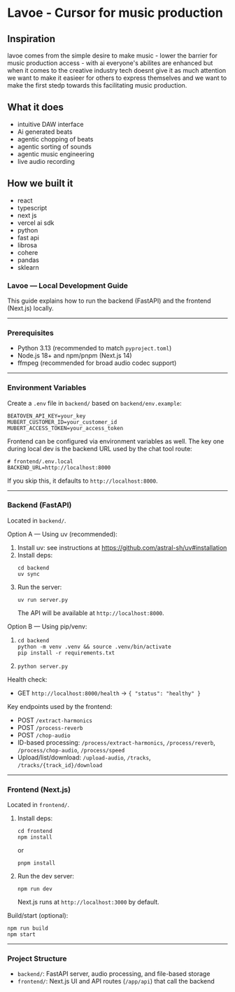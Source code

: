 # Lavoe - Cursor for music production

## Inspiration

lavoe comes from the simple desire to make music - lower the barrier for music production access - with ai everyone's abilites are enhanced but when it comes to the creative industry tech doesnt give it as much attention we want to make it easieer for others to express themselves and we want to make the first stedp towards this facilitating music production.

## What it does

- intuitive DAW interface
- Ai generated beats
- agentic chopping of beats
- agentic sorting of sounds
- agentic music engineering
- live audio recording

## How we built it

- react
- typescript
- next js
- vercel ai sdk
- python
- fast api
- librosa
- cohere
- pandas
- sklearn

### Lavoe — Local Development Guide

This guide explains how to run the backend (FastAPI) and the frontend (Next.js) locally.

---

### Prerequisites

- Python 3.13 (recommended to match `pyproject.toml`)
- Node.js 18+ and npm/pnpm (Next.js 14)
- ffmpeg (recommended for broad audio codec support)

---

### Environment Variables

Create a `.env` file in `backend/` based on `backend/env.example`:

```
BEATOVEN_API_KEY=your_key
MUBERT_CUSTOMER_ID=your_customer_id
MUBERT_ACCESS_TOKEN=your_access_token
```

Frontend can be configured via environment variables as well. The key one during local dev is the backend URL used by the chat tool route:

```
# frontend/.env.local
BACKEND_URL=http://localhost:8000
```

If you skip this, it defaults to `http://localhost:8000`.

---

### Backend (FastAPI)

Located in `backend/`.

Option A — Using uv (recommended):

1. Install uv: see instructions at https://github.com/astral-sh/uv#installation
2. Install deps:
   ```
   cd backend
   uv sync
   ```
3. Run the server:
   ```
   uv run server.py
   ```
   The API will be available at `http://localhost:8000`.

Option B — Using pip/venv:

1. ```
   cd backend
   python -m venv .venv && source .venv/bin/activate
   pip install -r requirements.txt
   ```
2. ```
   python server.py
   ```

Health check:

- GET `http://localhost:8000/health` -> `{ "status": "healthy" }`

Key endpoints used by the frontend:

- POST `/extract-harmonics`
- POST `/process-reverb`
- POST `/chop-audio`
- ID-based processing: `/process/extract-harmonics`, `/process/reverb`, `/process/chop-audio`, `/process/speed`
- Upload/list/download: `/upload-audio`, `/tracks`, `/tracks/{track_id}/download`

---

### Frontend (Next.js)

Located in `frontend/`.

1. Install deps:

   ```
   cd frontend
   npm install
   ```

   or

   ```
   pnpm install
   ```

2. Run the dev server:
   ```
   npm run dev
   ```
   Next.js runs at `http://localhost:3000` by default.

Build/start (optional):

```
npm run build
npm start
```

---

### Project Structure

- `backend/`: FastAPI server, audio processing, and file-based storage
- `frontend/`: Next.js UI and API routes (`/app/api`) that call the backend
